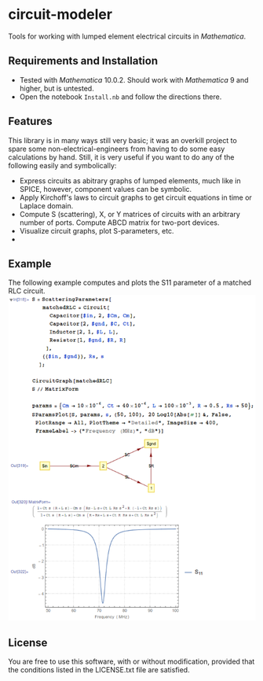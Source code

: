 # circuit-modeler
Tools for working with lumped element electrical circuits in *Mathematica*.

## Requirements and Installation

 - Tested with *Mathematica* 10.0.2. Should work with *Mathematica* 9 and higher, but is untested.
 - Open the notebook `Install.nb` and follow the directions there.

## Features

This library is in many ways still very basic; it was an overkill project to spare some non-electrical-engineers from having to do some easy calculations by hand. Still, it is very useful if you want to do any of the following easily and symbolically:

 - Express circuits as abitrary graphs of lumped elements, much like in SPICE, however, component values can be symbolic.
 - Apply Kirchoff's laws to circuit graphs to get circuit equations in time or Laplace domain.
 - Compute S (scattering), X, or Y matrices of circuits with an arbitrary number of ports. Compute ABCD matrix for two-port devices.
 - Visualize circuit graphs, plot S-parameters, etc.
 - 
 
## Example

The following example computes and plots the S11 parameter of a matched RLC circuit.
![Screenshot](doc/readme-example.png)

## License

You are free to use this software, with or without modification, provided that the conditions listed in the LICENSE.txt file are satisfied.
